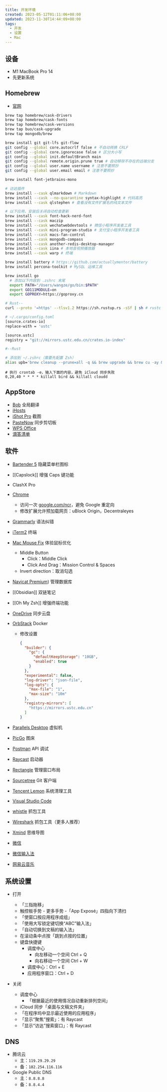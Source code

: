 ```yaml
---
title: 开发环境
created: 2023-05-12T01:11:06+08:00
updated: 2023-11-30T14:44:09+08:00
tags:
  - 开发
  - 设置
  - Mac
---
```


## 设备

- M1 MacBook Pro 14
- 先更新系统

## Homebrew

- [官网](https://brew.sh/)

```bash
brew tap homebrew/cask-drivers
brew tap homebrew/cask-fonts
brew tap homebrew/cask-versions
brew tap buo/cask-upgrade
brew tap mongodb/brew

brew install git git-lfs git-flow
git config --global core.autocrlf false # 不自动转换 CRLF
git config --global core.ignorecase false # 区分大小写
git config --global init.defaultBranch main
git config --global remote.origin.prune true # 自动移除不存在的远端分支
git config --global user.name username # 注意不要照抄
git config --global user.email email # 注意不要照抄

brew install font-jetbrains-mono

# 访达插件
brew install --cask qlmarkdown # Markdown
brew install --cask --no-quarantine syntax-highlight # 代码高亮
brew install --cask qlstephen # 查看没有文件扩展名的纯文本文件

# 以下应用，安装后关闭自动检查更新
brew install --cask font-hack-nerd-font
brew install --cask maczip
brew install --cask wechatwebdevtools # 微信小程序开发者工具
brew install --cask mini-program-studio # 支付宝小程序开发者工具
brew install --cask macs-fan-control
brew install --cask mongodb-compass
brew install --cask another-redis-desktop-manager
brew install --cask iina # 本地音视频播放器
brew install --cask warp # 终端

brew install battery # https://github.com/actuallymentor/battery
brew install percona-toolkit # MySQL 运维工具

brew install go
  # 添加以下内容到 .zshrc 末尾
  export PATH="/Users/wangze/go/bin:$PATH"
  export GO111MODULE=on
  export GOPROXY=https://goproxy.cn

# Rust--
curl --proto '=https' --tlsv1.2 https://sh.rustup.rs -sSf | sh # rustc -V && cargo -V

# ~/.cargo/config.toml
[source.crates-io]
replace-with = 'ustc'

[source.ustc]
registry = "git://mirrors.ustc.edu.cn/crates.io-index"

#--Rust

```

```bash
# 添加到 ~/.zshrc（需要先配置 Zsh）
alias upb='brew cleanup --prune=all -q && brew upgrade && brew cu -ay && brew uninstall node@14 node@16 node@18 node@19 --ignore-dependencies -f && brew cleanup --prune=all -q && npm update --location=global && omz update'
```

```shell
# 执行 crontab -e，输入下面的内容，避免 iCloud 同步失败
0,20,40 * * * * killall bird && killall cloudd
```

## AppStore

- [Bob](https://apps.apple.com/cn/app/bob-%E7%BF%BB%E8%AF%91%E5%92%8C-ocr-%E5%B7%A5%E5%85%B7/id1630034110?mt=12) 全局翻译
- [iHosts](https://apps.apple.com/cn/app/ihosts-etc-hosts-%E7%BC%96%E8%BE%91%E5%99%A8/id1102004240?mt=12)
- [iShot Pro](https://apps.apple.com/cn/app/ishot-pro-%E4%B8%93%E4%B8%9A%E7%9A%84%E6%88%AA%E5%9B%BE%E8%B4%B4%E5%9B%BE%E5%BD%95%E5%B1%8F%E5%BD%95%E9%9F%B3ocr%E7%BF%BB%E8%AF%91%E5%8F%96%E8%89%B2%E5%B7%A5%E5%85%B7/id1611347086?mt=12) 截图
- [PasteNow](https://apps.apple.com/us/app/pastenow-instant-clipboard/id1552536109) 同步剪切板
- [WPS Office](https://apps.apple.com/cn/app/wps-office/id1443749478?mt=12)
- [滴答清单](https://apps.apple.com/cn/app/%E6%BB%B4%E7%AD%94%E6%B8%85%E5%8D%95-%E4%B8%93%E6%B3%A8%E6%97%B6%E9%97%B4%E7%AE%A1%E7%90%86%E5%92%8C%E6%97%A5%E5%8E%86%E6%8F%90%E9%86%92%E4%BA%8B%E9%A1%B9/id966085870?mt=12)

## 软件

- [Bartender 5](https://xclient.info/search/s/bartender/) 隐藏菜单栏图标
- [[Capslock]] 增强 Caps 键功能
- ClashX Pro
- [Chrome](https://www.google.com/intl/zh-CN/chrome/)
  - 访问一次 [google.com/ncr](https://google.com/ncr)，避免 Google 重定向
  - 修改扩展允许预加载网页：uBlock Origin，Decentraleyes
- [Grammarly](https://app.grammarly.com/apps) 语法纠错
- [iTerm2](https://iterm2.com/) 终端
- [Mac Mouse Fix](https://mousefix.org/) 体验鼠标优化
  - Middle Button
    - Click：Middle Click
    - Click And Drag：Mission Control & Spaces
  - Invert direction：取消勾选
- [Navicat Premium](https://www.macyy.cn/?s=Navicat+Premium&post_type=post)) 管理数据库
- [[Obsidian]] 双链笔记
- [[Oh My Zsh]] 增强终端功能
- [OneDrive](https://www.microsoft.com/en-sg/microsoft-365/onedrive/download) 同步云盘
- [OrbStack](https://orbstack.dev/dashboard) Docker
  - 修改设置

    ```json
    {
      "builder": {
        "gc": {
          "defaultKeepStorage": "10GB",
          "enabled": true
        }
      },
      "experimental": false,
      "log-driver": "json-file",
      "log-opts": {
        "max-file": "1",
        "max-size": "10m"
      },
      "registry-mirrors": [
        "https://mirrors.ustc.edu.cn"
      ]
    }
    ```

- [Parallels Desktop](https://www.parallels.cn/products/desktop/trial/) 虚拟机
- [PicGo](https://github.com/Molunerfinn/PicGo/releases) 图床
- [Postman](https://www.postman.com/downloads/) API 调试
- [Raycast](https://www.raycast.com/) 启动器
- [Rectangle](https://rectangleapp.com/) 管理窗口布局
- [Sourcetree](https://www.sourcetreeapp.com/) Git 客户端
- [Tencent Lemon](https://lemon.qq.com/) 系统清理工具
- [Visual Studio Code](https://code.visualstudio.com/download)
- [whistle](https://wproxy.org/whistle/install.html) 抓包工具
- [Wireshark](https://www.wireshark.org/) 抓包工具（更多人推荐）
- [Xmind](https://xmind.app/) 思维导图
- [微信](https://mac.weixin.qq.com/?lang=zh_CN)
- [微信输入法](https://z.weixin.qq.com/)
- [网易云音乐](https://music.163.com/#/download)

## 系统设置

- 打开
  - 「三指拖移」
  - 触控板手势 - 更多手势 -「App Exposé」四指向下清扫
  - 「使窗口按应用程序成组」
  - 「使用大写锁定键切换“ABC”输入法」
  - 「自动切换到文稿的输入法」
  - 在滚动条中点按「跳到点按的位置」
  - 键盘快捷键
    - 调度中心
      - 向左移动一个空间 Ctrl + Q
      - 向右移动一个空间 Ctrl + W
    - 调度中心：Ctrl + E
    - 应用程序窗口：Ctrl + D

- 关闭
  - 调度中心
    - 「根据最近的使用情况自动重新排列空间」
  - iCloud 同步「桌面与文稿文件夹」
  - 「在程序坞中显示最近使用的应用程序」
  - 「显示“聚焦”搜索」：有 Raycast
  - 「显示“访达”搜索窗口」：有 Raycast

## DNS

- 腾讯云
  - 主：`119.29.29.29`
  - 备：`182.254.116.116`
- Google Public DNS
  - 主：`8.8.8.8`
  - 备：`8.8.4.4`

